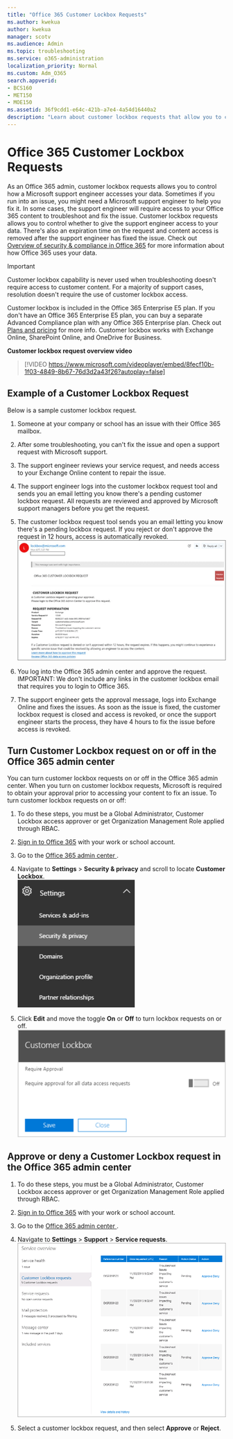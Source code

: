 ```yaml
---
title: "Office 365 Customer Lockbox Requests"
ms.author: kwekua
author: kwekua
manager: scotv
ms.audience: Admin
ms.topic: troubleshooting
ms.service: o365-administration
localization_priority: Normal
ms.custom: Adm_O365
search.appverid:
- BCS160
- MET150
- MOE150
ms.assetid: 36f9cdd1-e64c-421b-a7e4-4a54d16440a2
description: "Learn about customer lockbox requests that allow you to control how a Microsoft support engineer can access your data when you run into an issue."
---
```


# Office 365 Customer Lockbox Requests

As an Office 365 admin, customer lockbox requests allows you to control how a Microsoft support engineer accesses your data. Sometimes if you run into an issue, you might need a Microsoft support engineer to help you fix it. In some cases, the support engineer will require access to your Office 365 content to troubleshoot and fix the issue. Customer lockbox requests allows you to control whether to give the support engineer access to your data. There's also an expiration time on the request and content access is removed after the support engineer has fixed the issue. Check out [Overview of security &amp; compliance in Office 365](https://support.office.com/article/DCB83B2C-AC66-4CED-925D-50EB9698A0B2) for more information about how Office 365 uses your data. 
  
 > [!IMPORTANT]
> Customer lockbox capability is never used when troubleshooting doesn't require access to customer content. For a majority of support cases, resolution doesn't require the use of customer lockbox access. 
  
Customer lockbox is included in the Office 365 Enterprise E5 plan. If you don't have an Office 365 Enterprise E5 plan, you can buy a separate Advanced Compliance plan with any Office 365 Enterprise plan. Check out [Plans and pricing](https://products.office.com/en-us/business/office-365-enterprise-e5-business-software) for more info. Customer lockbox works with Exchange Online, SharePoint Online, and OneDrive for Business. 
  
**Customer lockbox request overview video**

> [!VIDEO https://www.microsoft.com/videoplayer/embed/8fecf10b-1f03-4849-8b67-76d3d2a43f26?autoplay=false]
  
## Example of a Customer Lockbox Request

Below is a sample customer lockbox request.
  
1. Someone at your company or school has an issue with their Office 365 mailbox.
    
2. After some troubleshooting, you can't fix the issue and open a support request with Microsoft support.
    
3. The support engineer reviews your service request, and needs access to your Exchange Online content to repair the issue.
    
4. The support engineer logs into the customer lockbox request tool and sends you an email letting you know there's a pending customer lockbox request. All requests are reviewed and approved by Microsoft support managers before you get the request.
    
5. The customer lockbox request tool sends you an email letting you know there's a pending lockbox request. If you reject or don't approve the request in 12 hours, access is automatically revoked.<br/>![Screenshot: Sample customer lockbox email](../media/1e578e60-271f-4a1f-97ff-d54d0f08c4cd.png)
  
6. You log into the Office 365 admin center and approve the request.<br/>IMPORTANT: We don't include any links in the customer lockbox email that requires you to login to Office 365. 
  
7. The support engineer gets the approval message, logs into Exchange Online and fixes the issues. As soon as the issue is fixed, the customer lockbox request is closed and access is revoked, or once the support engineer starts the process, they have 4 hours to fix the issue before access is revoked.
    
## Turn Customer Lockbox request on or off in the Office 365 admin center

You can turn customer lockbox requests on or off in the Office 365 admin center. When you turn on customer lockbox requests, Microsoft is required to obtain your approval prior to accessing your content to fix an issue. To turn customer lockbox requests on or off:
  
1. To do these steps, you must be a Global Administrator, Customer Lockbox access approver or get Organization Management Role applied through RBAC.
    
2. [Sign in to Office 365](where-to-sign-in.md) with your work or school account. 
    
3. Go to the [ Office 365 admin center ](../admin-overview/about-the-admin-center.md).
    
4. Navigate to **Settings** \> **Security &amp; privacy** and scroll to locate **Customer Lockbox**.<br/>![Edit Customer Lockbox in the admin center](../media/23b4bc33-96c5-4ad0-a190-f18d24b4374d.png)
  
5. Click **Edit** and move the toggle **On** or **Off** to turn lockbox requests on or off.<br/>![Require approval for Customer Lockbox](../media/ec03151d-9436-425c-9352-97ec8ae6b3a2.png)
  
## Approve or deny a Customer Lockbox request in the Office 365 admin center

1. To do these steps, you must be a Global Administrator, Customer Lockbox access approver or get Organization Management Role applied through RBAC.
    
2. [Sign in to Office 365](where-to-sign-in.md) with your work or school account. 
    
3. Go to the [ Office 365 admin center ](../admin-overview/about-the-admin-center.md).
    
4. Navigate to **Settings** \> **Support** \> **Service requests**.<br/>![Data access requests](../media/b99ec47a-1b6f-4841-b831-abf2cb615f77.png)
  
5. Select a customer lockbox request, and then select **Approve** or **Reject**.
    

